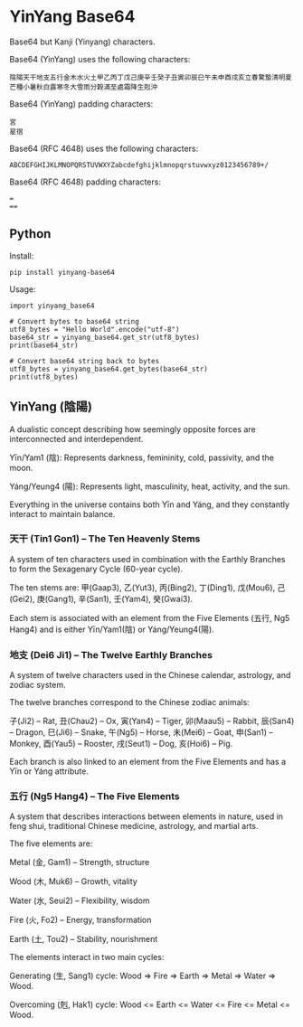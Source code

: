 # YinYang Base64

Base64 but Kanji (Yinyang) characters.

Base64 (YinYang) uses the following characters:
```
陰陽天干地支五行金木水火土甲乙丙丁戊己庚辛壬癸子丑寅卯辰巳午未申酉戌亥立春驚蟄清明夏芒種小暑秋白露寒冬大雪雨分穀滿至處霜降生剋沖
```

Base64 (YinYang) padding characters:
```
宮
星宿
```


Base64 (RFC 4648) uses the following characters:
```
ABCDEFGHIJKLMNOPQRSTUVWXYZabcdefghijklmnopqrstuvwxyz0123456789+/
```

Base64 (RFC 4648) padding characters:
```
=
==
```

## Python

Install:
```
pip install yinyang-base64
```

Usage:
```
import yinyang_base64

# Convert bytes to base64 string
utf8_bytes = "Hello World".encode("utf-8")
base64_str = yinyang_base64.get_str(utf8_bytes)
print(base64_str)

# Convert base64 string back to bytes
utf8_bytes = yinyang_base64.get_bytes(base64_str)
print(utf8_bytes)
```


## YinYang (陰陽)

A dualistic concept describing how seemingly opposite forces are interconnected and interdependent.

Yīn/Yam1 (陰): Represents darkness, femininity, cold, passivity, and the moon.

Yáng/Yeung4 (陽): Represents light, masculinity, heat, activity, and the sun.

Everything in the universe contains both Yīn and Yáng, and they constantly interact to maintain balance.

### 天干 (Tin1 Gon1) – The Ten Heavenly Stems

A system of ten characters used in combination with the Earthly Branches to form the Sexagenary Cycle (60-year cycle).

The ten stems are: 甲(Gaap3), 乙(Yut3), 丙(Bing2), 丁(Ding1), 戊(Mou6), 己(Gei2), 庚(Gang1), 辛(San1), 壬(Yam4), 癸(Gwai3).

Each stem is associated with an element from the Five Elements (五行, Ng5 Hang4) and is either Yīn/Yam1(陰) or Yáng/Yeung4(陽).

### 地支 (Dei6 Ji1) – The Twelve Earthly Branches

A system of twelve characters used in the Chinese calendar, astrology, and zodiac system.

The twelve branches correspond to the Chinese zodiac animals:

子(Ji2) – Rat, 丑(Chau2) – Ox, 寅(Yan4) – Tiger, 卯(Maau5) – Rabbit, 辰(San4) – Dragon, 巳(Ji6) – Snake, 午(Ng5) – Horse, 未(Mei6) – Goat, 申(San1) – Monkey, 酉(Yau5) – Rooster, 戌(Seut1) – Dog, 亥(Hoi6) – Pig.

Each branch is also linked to an element from the Five Elements and has a Yīn or Yáng attribute.

### 五行 (Ng5 Hang4) – The Five Elements

A system that describes interactions between elements in nature, used in feng shui, traditional Chinese medicine, astrology, and martial arts.

The five elements are:

Metal (金, Gam1) – Strength, structure

Wood (木, Muk6) – Growth, vitality

Water (水, Seui2) – Flexibility, wisdom

Fire (火, Fo2) – Energy, transformation

Earth (土, Tou2) – Stability, nourishment


The elements interact in two main cycles:

Generating (生, Sang1) cycle: Wood => Fire => Earth => Metal => Water => Wood.

Overcoming (剋, Hak1) cycle: Wood <= Earth <= Water <= Fire <= Metal <= Wood.
